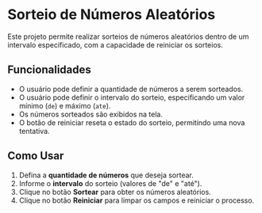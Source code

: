 # Sorteio de Números Aleatórios

Este projeto permite realizar sorteios de números aleatórios dentro de um intervalo especificado, com a capacidade de reiniciar os sorteios.

## Funcionalidades

- O usuário pode definir a quantidade de números a serem sorteados.
- O usuário pode definir o intervalo do sorteio, especificando um valor mínimo (`de`) e máximo (`ate`).
- Os números sorteados são exibidos na tela.
- O botão de reiniciar reseta o estado do sorteio, permitindo uma nova tentativa.

## Como Usar

1. Defina a **quantidade de números** que deseja sortear.
2. Informe o **intervalo** do sorteio (valores de "de" e "até").
3. Clique no botão **Sortear** para obter os números aleatórios.
4. Clique no botão **Reiniciar** para limpar os campos e reiniciar o processo.

